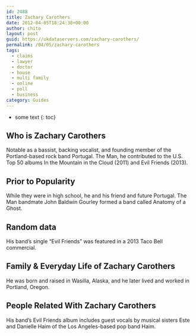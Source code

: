 ```yaml
---
id: 2488
title: Zachary Carothers
date: 2012-04-05T18:24:38+00:00
author: chito
layout: post
guid: https://ukdataservers.com/zachary-carothers/
permalink: /04/05/zachary-carothers
tags:
  - claims
  - lawyer
  - doctor
  - house
  - multi family
  - online
  - poll
  - business
category: Guides
---
```


* some text
{: toc}
          
          
## Who is  Zachary Carothers
                  
                  
                  
Notable as a bassist, backing vocalist, and founding member of the Portland-based rock band Portugal. The Man, he contributed to the U.S. Top 50 albums In the Mountain in the Cloud (2011) and Evil Friends (2013).  
                  
                
                
                
## Prior to Popularity 
                  
                  
                  
While they were in high school, he and his friend and future Portugal. The Man bandmate John Baldwin Gourley formed a band called Anatomy of a Ghost. 
                  
                
                
                
## Random data 
                  
                  
                  
His band&#8217;s single &#8220;Evil Friends&#8221; was featured in a 2013 Taco Bell commercial. 
                  
                
                
                
## Family & Everyday Life of Zachary Carothers
                  
                  
                  
He was born and raised in Wasilla, Alaska, and he later lived and worked in Portland, Oregon. 
                  
                
                
                
## People Related With  Zachary Carothers
                  
                  
                  
His band&#8217;s Evil Friends album includes guest vocals by musical sisters Este and Danielle Haim of the Los Angeles-based pop band Haim. 
                  
                
              
            
          
          
          
    
    
  
